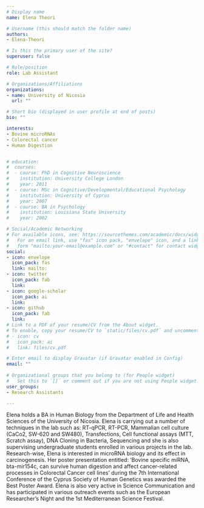 ```yaml
---
# Display name
name: Elena Theori

# Username (this should match the folder name)
authors:
- Elena-Theori

# Is this the primary user of the site?
superuser: false

# Role/position
role: Lab Assistant

# Organizations/Affiliations
organizations:
- name: University of Nicosia
  url: ""

# Short bio (displayed in user profile at end of posts)
bio: ""

interests:
- Bovine microRNAs
- Colorectal cancer
- Human Digestion


# education:
#  courses:
#  - course: PhD in Cognitive Neuroscience
#    institution: University College London
#    year: 2011
#  - course: MSc in Cognitive/Developmental/Educational Psychology
#    institution: University of Cyprus
#    year: 2007
#  - course: BA in Psychology
#    institution: Louisiana State University
#    year: 2002

# Social/Academic Networking
# For available icons, see: https://sourcethemes.com/academic/docs/widgets/#icons
#   For an email link, use "fas" icon pack, "envelope" icon, and a link in the
#   form "mailto:your-email@example.com" or "#contact" for contact widget.
social:
- icon: envelope
  icon_pack: fas
  link: mailto:
- icon: twitter
  icon_pack: fab
  link: 
- icon: google-scholar
  icon_pack: ai
  link: 
- icon: github
  icon_pack: fab
  link: 
# Link to a PDF of your resume/CV from the About widget.
# To enable, copy your resume/CV to `static/files/cv.pdf` and uncomment the lines below.  
# - icon: cv
#   icon_pack: ai
#   link: files/cv.pdf

# Enter email to display Gravatar (if Gravatar enabled in Config)
email: ""
  
# Organizational groups that you belong to (for People widget)
#   Set this to `[]` or comment out if you are not using People widget.  
user_groups:
- Research Assistants

---
```

Elena holds a BA in Human Biology from the Department of Life and Health Sciences of the University of Nicosia. 
Elena is carrying out a number of techniques in the lab such as: RT-qPCR, RT-PCR, Mammalian cell culture (CaCo2, SW-620 and SW480), Transfections, Cell functional assays (MTT, Scratch assay), DNA Cloning in Bacteria, Sequencing and she is also supervising undergraduate students enrolled in various projects in the lab. Research-wise, Elena is interested in microRNA biology and its effect in carcinogenesis. 
Her poster presentation entitled: ‘Bovine specific miRNA, bta-mir154c, can survive human digestion and affect cancer-related processes in Colorectal Cancer cell lines’ during the 7th International Conference of the Cyprus Society of Human Genetics was awarded the Best Poster Award. 
Elena is also very active in Science Communication and has participated in various outreach events such as the European Researcher’s Night and the 1st Mediterranean Science Festival.
